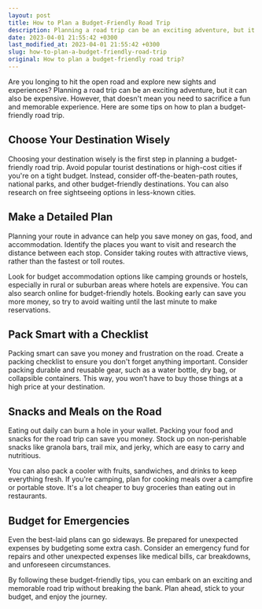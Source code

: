 ```yaml
---
layout: post
title: How to Plan a Budget-Friendly Road Trip
description: Planning a road trip can be an exciting adventure, but it can also be expensive. Here are some tips to plan a budget-friendly road trip without sacrificing fun and memorable experiences.
date: 2023-04-01 21:55:42 +0300
last_modified_at: 2023-04-01 21:55:42 +0300
slug: how-to-plan-a-budget-friendly-road-trip
original: How to plan a budget-friendly road trip?
---
```

Are you longing to hit the open road and explore new sights and experiences? Planning a road trip can be an exciting adventure, but it can also be expensive. However, that doesn't mean you need to sacrifice a fun and memorable experience. Here are some tips on how to plan a budget-friendly road trip.

## Choose Your Destination Wisely

Choosing your destination wisely is the first step in planning a budget-friendly road trip. Avoid popular tourist destinations or high-cost cities if you're on a tight budget. Instead, consider off-the-beaten-path routes, national parks, and other budget-friendly destinations. You can also research on free sightseeing options in less-known cities.

## Make a Detailed Plan

Planning your route in advance can help you save money on gas, food, and accommodation. Identify the places you want to visit and research the distance between each stop. Consider taking routes with attractive views, rather than the fastest or toll routes.

Look for budget accommodation options like camping grounds or hostels, especially in rural or suburban areas where hotels are expensive. You can also search online for budget-friendly hotels. Booking early can save you more money, so try to avoid waiting until the last minute to make reservations.

## Pack Smart with a Checklist

Packing smart can save you money and frustration on the road. Create a packing checklist to ensure you don't forget anything important. Consider packing durable and reusable gear, such as a water bottle, dry bag, or collapsible containers. This way, you won’t have to buy those things at a high price at your destination.

## Snacks and Meals on the Road

Eating out daily can burn a hole in your wallet. Packing your food and snacks for the road trip can save you money. Stock up on non-perishable snacks like granola bars, trail mix, and jerky, which are easy to carry and nutritious.

You can also pack a cooler with fruits, sandwiches, and drinks to keep everything fresh. If you're camping, plan for cooking meals over a campfire or portable stove. It's a lot cheaper to buy groceries than eating out in restaurants.

## Budget for Emergencies

Even the best-laid plans can go sideways. Be prepared for unexpected expenses by budgeting some extra cash. Consider an emergency fund for repairs and other unexpected expenses like medical bills, car breakdowns, and unforeseen circumstances.

By following these budget-friendly tips, you can embark on an exciting and memorable road trip without breaking the bank. Plan ahead, stick to your budget, and enjoy the journey.